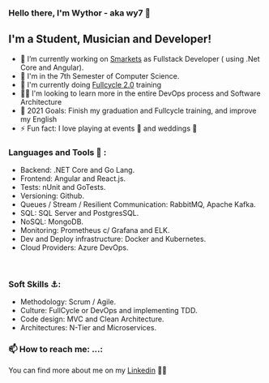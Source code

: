 <!--
**wy7-source/wy7-source** is a ✨ _special_ ✨ repository because its `README.md` (this file) appears on your GitHub profile.

Here are some ideas to get you started:

- 🔭 I’m currently working on ...
- 🌱 I’m currently learning ...
- 👯 I’m looking to collaborate on ...
- 🤔 I’m looking for help with ...
- 💬 Ask me about ...
- 📫 How to reach me: ...
- 😄 Pronouns: ...
- ⚡ Fun fact: ...
-->

### Hello there, I'm Wythor - aka wy7 👋

## I'm a Student, Musician and Developer!

- 🏬 I’m currently working on [Smarkets][sm] as Fullstack Developer ( using .Net Core and Angular).
- 🔭 I'm in the 7th Semester of Computer Science.
- 🌱 I'm currently doing [Fullcycle 2.0][fullcycle] training
- 💪🏼 I'm looking to learn more in the entire DevOps process and Software Architecture
- 📒 2021 Goals: Finish my graduation and Fullcycle training, and improve my English
- ⚡ Fun fact: I love playing at events 🥁 and weddings 🎺

### Languages and Tools 🚀 :

- Backend: .NET Core and Go Lang.
- Frontend: Angular and React.js.
- Tests: nUnit and GoTests.
- Versioning: Github.
- Queues / Stream / Resilient Communication: RabbitMQ, Apache Kafka.
- SQL: SQL Server and PostgresSQL.
- NoSQL: MongoDB.
- Monitoring: Prometheus c/ Grafana and ELK.
- Dev and Deploy infrastructure: Docker and Kubernetes.
- Cloud Providers: Azure DevOps.
<br />

### Soft Skills ⚓:
- Methodology: Scrum / Agile.
- Culture: FullCycle or DevOps and implementing TDD.
- Code design: MVC and Clean Architecture.
- Architectures: N-Tier and Microservices. 


### 📫 How to reach me: ...:
You can find more about me on my [Linkedin][linkedin] 👨‍💻

[fullcycle]: https://www.youtube.com/channel/UCMUoZehUZBhLb8XaTc8TQrA
[linkedin]: https://linkedin.com/in/wythor-b-5910b315b/
[sm]: https://www.smarkets.com.br/
